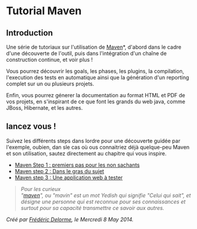 # Tutorial Maven




## Introduction

Une série de tutoriaux sur l'utilisation de [Maven](http://maven.apache.org)*, d'abord dans le cadre d'une découverte de l'outil, puis dans l'intégration d'un chaîne de construction continue, et voir plus ! 

Vous pourrez découvrir les goals, les phases, les plugins, la compilation, l'execution des tests en automatique ainsi que la génération d'un reporting complet sur un ou plusieurs projets.

Enfin, vous pourrez génerer la documentation au format HTML et PDF de vos projets, en s'inspirant de ce que font les grands du web java, comme JBoss, Hibernate, et les autres.


## lancez vous !

Suivez les différents steps dans lordre pour une découverte guidée par l'exemple, oubien, dan sle cas où ous connaitriez déjà quelque-peu Maven et son utilisation, sautez directement au chapitre qui vous inspire.

* [Maven Step 1 : premiers pas pour les non sachants](maven-step1-premiers_pas_pour_les_non_sachants.textile)
* [Maven step 2 : Dans le gras du sujet](maven-step2-dans_le_gras_du_sujet.textile)
* [Maven step 3 : Une application web à tester](maven-step3-web_app_et_tests.textile)


> _Pour les curieux_ <br/>
>  _"[maven](http://en.wikipedia.org/wiki/Maven)", ou "mavin" est un mot Yedish qui signifie "Celui qui sait", et désigne une personne qui est reconnue pour ses connaissances et surtout pour sa capacité transmettre ce savoir aux autres._


_Créé par [Frédéric Delorme](mailto:frederic.delorme@web-context.com), le Mercredi 8 May 2014._

